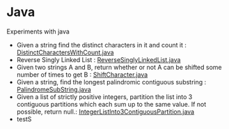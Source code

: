 # Java
Experiments with java
- Given a string find the distinct characters in it and count it : [DistinctCharactersWithCount.java](https://github.com/failed-peanut/java/blob/main/failedpeanut/src/com/failedpeanut/DistinctCharactersWithCount.java)
- Reverse Singly Linked List : [ReverseSinglyLinkedList.java](https://github.com/failed-peanut/java/blob/main/failedpeanut/src/com/failedpeanut/ReverseSinglyLinkedList.java)
- Given two strings A and B, return whether or not A can be shifted some number of times to get B : [ShiftCharacter.java](https://github.com/failed-peanut/java/blob/main/failedpeanut/src/com/failedpeanut/ShiftCharacter.java)
- Given a string, find the longest palindromic contiguous substring : [PalindromeSubString.java](https://github.com/failed-peanut/java/blob/main/failedpeanut/src/com/failedpeanut/PalindromeSubString.java)
- Given a list of strictly positive integers, partition the list into 3 contiguous partitions which each sum up to the same value. If not possible, return null.: [IntegerListInto3ContiguousPartition.java](https://github.com/failed-peanut/java/blob/main/failedpeanut/src/com/failedpeanut/IntegerListInto3ContiguousPartition.java)
- testS
